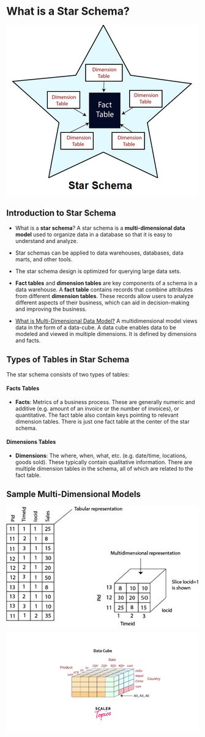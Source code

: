 # What is a Star Schema?

![](./what_is_star_schema.png)

## Introduction to Star Schema

* What is a **star schema**? A star schema is a 
  **multi-dimensional data model** used to organize 
  data in a database so that it is easy to understand 
  and analyze. 

* Star schemas can be applied to data warehouses, 
  databases, data marts, and other tools. 

* The star schema design is optimized for querying 
  large data sets.
  
* **Fact tables** and **dimension tables** are key 
  components of a schema in a data warehouse. A 
  **fact table** contains records that combine attributes 
  from different **dimension tables**. These records 
  allow users to analyze different aspects of their 
  business, which can aid in decision-making and 
  improving the business. 
  
* [What is Multi-Dimensional Data Model?](https://www.javatpoint.com/data-warehouse-what-is-multi-dimensional-data-model)
  A multidimensional model views data in the form of a data-cube. 
  A data cube enables data to be modeled and viewed in multiple 
  dimensions. It is defined by dimensions and facts.

## Types of Tables in Star Schema

The star schema consists of two types of tables:

#### Facts Tables

* **Facts**: Metrics of a business process. 
These are generally numeric and additive (e.g. 
amount of an invoice or the number of invoices), 
or quantitative. The fact table also contain keys 
pointing to relevant dimension tables. There is 
just one fact table at the center of the star schema.

#### Dimensions Tables

* **Dimensions**: The where, when, what, etc. (e.g. 
date/time, locations, goods sold). These typically 
contain qualitative information. There are multiple 
dimension tables in the schema, all of which are 
related to the fact table.

## Sample Multi-Dimensional Models

![](./multi-dimensional-data-model.png)

![](./data-cube.webp)
  
  


